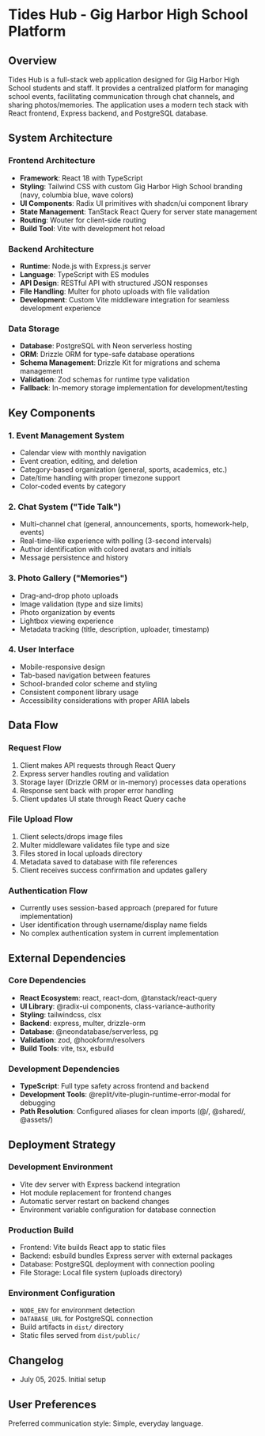 # Tides Hub - Gig Harbor High School Platform

## Overview

Tides Hub is a full-stack web application designed for Gig Harbor High School students and staff. It provides a centralized platform for managing school events, facilitating communication through chat channels, and sharing photos/memories. The application uses a modern tech stack with React frontend, Express backend, and PostgreSQL database.

## System Architecture

### Frontend Architecture
- **Framework**: React 18 with TypeScript
- **Styling**: Tailwind CSS with custom Gig Harbor High School branding (navy, columbia blue, wave colors)
- **UI Components**: Radix UI primitives with shadcn/ui component library
- **State Management**: TanStack React Query for server state management
- **Routing**: Wouter for client-side routing
- **Build Tool**: Vite with development hot reload

### Backend Architecture
- **Runtime**: Node.js with Express.js server
- **Language**: TypeScript with ES modules
- **API Design**: RESTful API with structured JSON responses
- **File Handling**: Multer for photo uploads with file validation
- **Development**: Custom Vite middleware integration for seamless development experience

### Data Storage
- **Database**: PostgreSQL with Neon serverless hosting
- **ORM**: Drizzle ORM for type-safe database operations
- **Schema Management**: Drizzle Kit for migrations and schema management
- **Validation**: Zod schemas for runtime type validation
- **Fallback**: In-memory storage implementation for development/testing

## Key Components

### 1. Event Management System
- Calendar view with monthly navigation
- Event creation, editing, and deletion
- Category-based organization (general, sports, academics, etc.)
- Date/time handling with proper timezone support
- Color-coded events by category

### 2. Chat System ("Tide Talk")
- Multi-channel chat (general, announcements, sports, homework-help, events)
- Real-time-like experience with polling (3-second intervals)
- Author identification with colored avatars and initials
- Message persistence and history

### 3. Photo Gallery ("Memories")
- Drag-and-drop photo uploads
- Image validation (type and size limits)
- Photo organization by events
- Lightbox viewing experience
- Metadata tracking (title, description, uploader, timestamp)

### 4. User Interface
- Mobile-responsive design
- Tab-based navigation between features
- School-branded color scheme and styling
- Consistent component library usage
- Accessibility considerations with proper ARIA labels

## Data Flow

### Request Flow
1. Client makes API requests through React Query
2. Express server handles routing and validation
3. Storage layer (Drizzle ORM or in-memory) processes data operations
4. Response sent back with proper error handling
5. Client updates UI state through React Query cache

### File Upload Flow
1. Client selects/drops image files
2. Multer middleware validates file type and size
3. Files stored in local uploads directory
4. Metadata saved to database with file references
5. Client receives success confirmation and updates gallery

### Authentication Flow
- Currently uses session-based approach (prepared for future implementation)
- User identification through username/display name fields
- No complex authentication system in current implementation

## External Dependencies

### Core Dependencies
- **React Ecosystem**: react, react-dom, @tanstack/react-query
- **UI Library**: @radix-ui components, class-variance-authority
- **Styling**: tailwindcss, clsx
- **Backend**: express, multer, drizzle-orm
- **Database**: @neondatabase/serverless, pg
- **Validation**: zod, @hookform/resolvers
- **Build Tools**: vite, tsx, esbuild

### Development Dependencies
- **TypeScript**: Full type safety across frontend and backend
- **Development Tools**: @replit/vite-plugin-runtime-error-modal for debugging
- **Path Resolution**: Configured aliases for clean imports (@/, @shared/, @assets/)

## Deployment Strategy

### Development Environment
- Vite dev server with Express backend integration
- Hot module replacement for frontend changes
- Automatic server restart on backend changes
- Environment variable configuration for database connection

### Production Build
- Frontend: Vite builds React app to static files
- Backend: esbuild bundles Express server with external packages
- Database: PostgreSQL deployment with connection pooling
- File Storage: Local file system (uploads directory)

### Environment Configuration
- `NODE_ENV` for environment detection
- `DATABASE_URL` for PostgreSQL connection
- Build artifacts in `dist/` directory
- Static files served from `dist/public/`

## Changelog
- July 05, 2025. Initial setup

## User Preferences

Preferred communication style: Simple, everyday language.